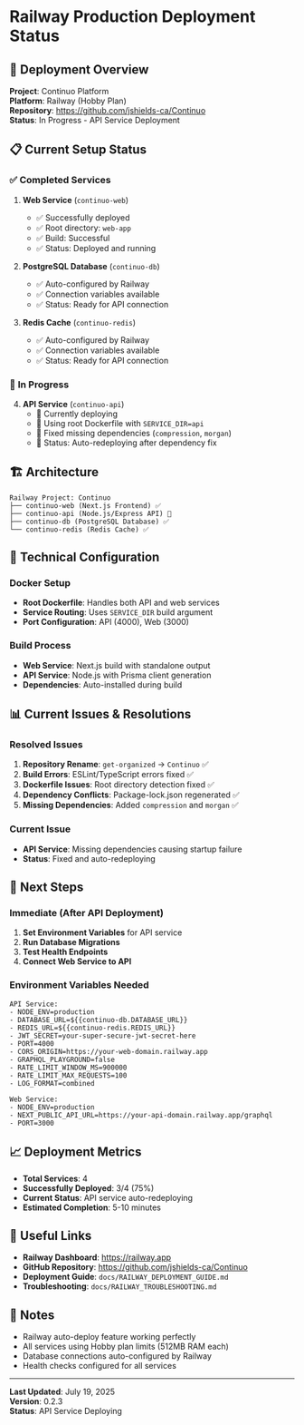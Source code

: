 # Railway Production Deployment Status

## 🚀 **Deployment Overview**

**Project**: Continuo Platform  
**Platform**: Railway (Hobby Plan)  
**Repository**: https://github.com/jshields-ca/Continuo  
**Status**: In Progress - API Service Deployment

## 📋 **Current Setup Status**

### ✅ **Completed Services**
1. **Web Service** (`continuo-web`)
   - ✅ Successfully deployed
   - ✅ Root directory: `web-app`
   - ✅ Build: Successful
   - ✅ Status: Deployed and running

2. **PostgreSQL Database** (`continuo-db`)
   - ✅ Auto-configured by Railway
   - ✅ Connection variables available
   - ✅ Status: Ready for API connection

3. **Redis Cache** (`continuo-redis`)
   - ✅ Auto-configured by Railway
   - ✅ Connection variables available
   - ✅ Status: Ready for API connection

### 🔄 **In Progress**
4. **API Service** (`continuo-api`)
   - 🔄 Currently deploying
   - 🔄 Using root Dockerfile with `SERVICE_DIR=api`
   - 🔄 Fixed missing dependencies (`compression`, `morgan`)
   - 🔄 Status: Auto-redeploying after dependency fix

## 🏗️ **Architecture**

```
Railway Project: Continuo
├── continuo-web (Next.js Frontend) ✅
├── continuo-api (Node.js/Express API) 🔄
├── continuo-db (PostgreSQL Database) ✅
└── continuo-redis (Redis Cache) ✅
```

## 🔧 **Technical Configuration**

### **Docker Setup**
- **Root Dockerfile**: Handles both API and web services
- **Service Routing**: Uses `SERVICE_DIR` build argument
- **Port Configuration**: API (4000), Web (3000)

### **Build Process**
- **Web Service**: Next.js build with standalone output
- **API Service**: Node.js with Prisma client generation
- **Dependencies**: Auto-installed during build

## 📊 **Current Issues & Resolutions**

### **Resolved Issues**
1. **Repository Rename**: `get-organized` → `Continuo` ✅
2. **Build Errors**: ESLint/TypeScript errors fixed ✅
3. **Dockerfile Issues**: Root directory detection fixed ✅
4. **Dependency Conflicts**: Package-lock.json regenerated ✅
5. **Missing Dependencies**: Added `compression` and `morgan` ✅

### **Current Issue**
- **API Service**: Missing dependencies causing startup failure
- **Status**: Fixed and auto-redeploying

## 🎯 **Next Steps**

### **Immediate (After API Deployment)**
1. **Set Environment Variables** for API service
2. **Run Database Migrations**
3. **Test Health Endpoints**
4. **Connect Web Service to API**

### **Environment Variables Needed**
```
API Service:
- NODE_ENV=production
- DATABASE_URL=${{continuo-db.DATABASE_URL}}
- REDIS_URL=${{continuo-redis.REDIS_URL}}
- JWT_SECRET=your-super-secure-jwt-secret-here
- PORT=4000
- CORS_ORIGIN=https://your-web-domain.railway.app
- GRAPHQL_PLAYGROUND=false
- RATE_LIMIT_WINDOW_MS=900000
- RATE_LIMIT_MAX_REQUESTS=100
- LOG_FORMAT=combined

Web Service:
- NODE_ENV=production
- NEXT_PUBLIC_API_URL=https://your-api-domain.railway.app/graphql
- PORT=3000
```

## 📈 **Deployment Metrics**

- **Total Services**: 4
- **Successfully Deployed**: 3/4 (75%)
- **Current Status**: API service auto-redeploying
- **Estimated Completion**: 5-10 minutes

## 🔗 **Useful Links**

- **Railway Dashboard**: https://railway.app
- **GitHub Repository**: https://github.com/jshields-ca/Continuo
- **Deployment Guide**: `docs/RAILWAY_DEPLOYMENT_GUIDE.md`
- **Troubleshooting**: `docs/RAILWAY_TROUBLESHOOTING.md`

## 📝 **Notes**

- Railway auto-deploy feature working perfectly
- All services using Hobby plan limits (512MB RAM each)
- Database connections auto-configured by Railway
- Health checks configured for all services

---

**Last Updated**: July 19, 2025  
**Version**: 0.2.3  
**Status**: API Service Deploying 